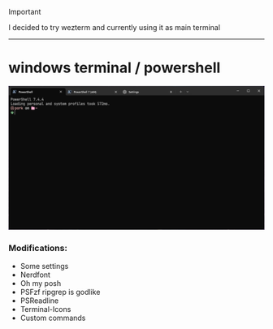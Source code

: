 > [!IMPORTANT]
> I decided to try wezterm and currently using it as main terminal

---

# windows terminal / powershell

![](preview.png)

### Modifications:
- Some settings
- Nerdfont
- Oh my posh
- PSFzf
ripgrep is godlike
- PSReadline
- Terminal-Icons
- Custom commands
